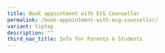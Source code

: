 ```yaml
---
title: Book appointment with ECG Counsellor
permalink: /book-appointment-with-ecg-counsellor/
variant: tiptap
description: ""
third_nav_title: Info for Parents & Students
---
```


